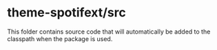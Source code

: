 # theme-spotifext/src

This folder contains source code that will automatically be added to the classpath when
the package is used.
